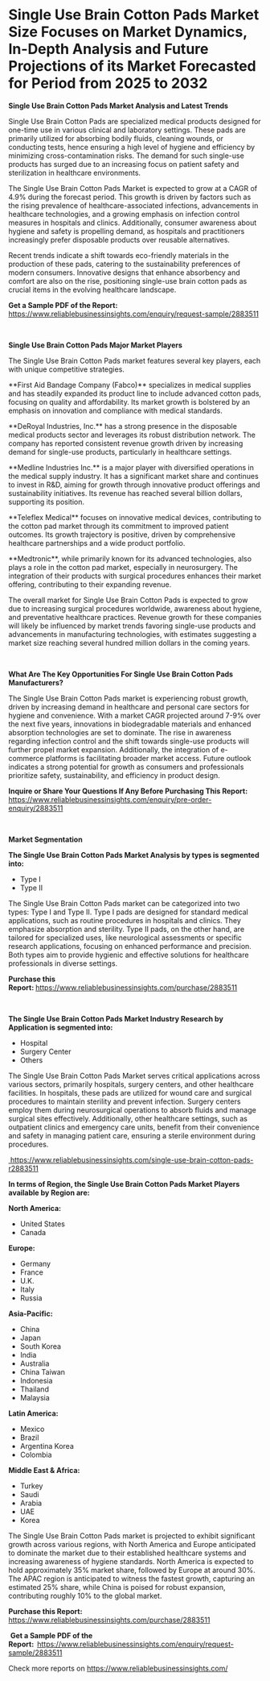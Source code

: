 <p><h1>Single Use Brain Cotton Pads Market Size Focuses on Market Dynamics, In-Depth Analysis and Future Projections of its Market Forecasted for Period from 2025 to 2032</h1></p><p><strong>Single Use Brain Cotton Pads Market Analysis and Latest Trends</strong></p>
<p><p>Single Use Brain Cotton Pads are specialized medical products designed for one-time use in various clinical and laboratory settings. These pads are primarily utilized for absorbing bodily fluids, cleaning wounds, or conducting tests, hence ensuring a high level of hygiene and efficiency by minimizing cross-contamination risks. The demand for such single-use products has surged due to an increasing focus on patient safety and sterilization in healthcare environments.</p><p>The Single Use Brain Cotton Pads Market is expected to grow at a CAGR of 4.9% during the forecast period. This growth is driven by factors such as the rising prevalence of healthcare-associated infections, advancements in healthcare technologies, and a growing emphasis on infection control measures in hospitals and clinics. Additionally, consumer awareness about hygiene and safety is propelling demand, as hospitals and practitioners increasingly prefer disposable products over reusable alternatives. </p><p>Recent trends indicate a shift towards eco-friendly materials in the production of these pads, catering to the sustainability preferences of modern consumers. Innovative designs that enhance absorbency and comfort are also on the rise, positioning single-use brain cotton pads as crucial items in the evolving healthcare landscape.</p></p>
<p><strong>Get a Sample PDF of the Report:&nbsp;</strong> <a href="https://www.reliablebusinessinsights.com/enquiry/request-sample/2883511?utm_campaign=2789&utm_medium=2&utm_source=Github&utm_content=ia&utm_term=13032025&utm_id=single-use-brain-cotton-pads">https://www.reliablebusinessinsights.com/enquiry/request-sample/2883511</a></p>
<p>&nbsp;</p>
<p><strong>Single Use Brain Cotton Pads Major Market Players</strong></p>
<p><p>The Single Use Brain Cotton Pads market features several key players, each with unique competitive strategies. </p><p>**First Aid Bandage Company (Fabco)** specializes in medical supplies and has steadily expanded its product line to include advanced cotton pads, focusing on quality and affordability. Its market growth is bolstered by an emphasis on innovation and compliance with medical standards.</p><p>**DeRoyal Industries, Inc.** has a strong presence in the disposable medical products sector and leverages its robust distribution network. The company has reported consistent revenue growth driven by increasing demand for single-use products, particularly in healthcare settings.</p><p>**Medline Industries Inc.** is a major player with diversified operations in the medical supply industry. It has a significant market share and continues to invest in R&D, aiming for growth through innovative product offerings and sustainability initiatives. Its revenue has reached several billion dollars, supporting its position.</p><p>**Teleflex Medical** focuses on innovative medical devices, contributing to the cotton pad market through its commitment to improved patient outcomes. Its growth trajectory is positive, driven by comprehensive healthcare partnerships and a wide product portfolio.</p><p>**Medtronic**, while primarily known for its advanced technologies, also plays a role in the cotton pad market, especially in neurosurgery. The integration of their products with surgical procedures enhances their market offering, contributing to their expanding revenue.</p><p>The overall market for Single Use Brain Cotton Pads is expected to grow due to increasing surgical procedures worldwide, awareness about hygiene, and preventative healthcare practices. Revenue growth for these companies will likely be influenced by market trends favoring single-use products and advancements in manufacturing technologies, with estimates suggesting a market size reaching several hundred million dollars in the coming years.</p></p>
<p>&nbsp;</p>
<p><strong>What Are The Key Opportunities For Single Use Brain Cotton Pads Manufacturers?</strong></p>
<p><p>The Single Use Brain Cotton Pads market is experiencing robust growth, driven by increasing demand in healthcare and personal care sectors for hygiene and convenience. With a market CAGR projected around 7-9% over the next five years, innovations in biodegradable materials and enhanced absorption technologies are set to dominate. The rise in awareness regarding infection control and the shift towards single-use products will further propel market expansion. Additionally, the integration of e-commerce platforms is facilitating broader market access. Future outlook indicates a strong potential for growth as consumers and professionals prioritize safety, sustainability, and efficiency in product design.</p></p>
<p><strong>Inquire or Share Your Questions If Any Before Purchasing This Report:</strong> <a href="https://www.reliablebusinessinsights.com/enquiry/pre-order-enquiry/2883511?utm_campaign=2789&utm_medium=2&utm_source=Github&utm_content=ia&utm_term=13032025&utm_id=single-use-brain-cotton-pads">https://www.reliablebusinessinsights.com/enquiry/pre-order-enquiry/2883511</a></p>
<p>&nbsp;</p>
<p><strong>Market Segmentation</strong></p>
<p><strong>The Single Use Brain Cotton Pads Market Analysis by types is segmented into:</strong></p>
<p><ul><li> Type I</li><li>Type II </li></ul></p>
<p><p>The Single Use Brain Cotton Pads market can be categorized into two types: Type I and Type II. Type I pads are designed for standard medical applications, such as routine procedures in hospitals and clinics. They emphasize absorption and sterility. Type II pads, on the other hand, are tailored for specialized uses, like neurological assessments or specific research applications, focusing on enhanced performance and precision. Both types aim to provide hygienic and effective solutions for healthcare professionals in diverse settings.</p></p>
<p><strong>Purchase this Report:&nbsp;</strong><a href="https://www.reliablebusinessinsights.com/purchase/2883511?utm_campaign=2789&utm_medium=2&utm_source=Github&utm_content=ia&utm_term=13032025&utm_id=single-use-brain-cotton-pads">https://www.reliablebusinessinsights.com/purchase/2883511</a></p>
<p>&nbsp;</p>
<p><strong>The Single Use Brain Cotton Pads Market Industry Research by Application is segmented into:</strong></p>
<p><ul><li> Hospital</li><li>Surgery Center</li><li>Others </li></ul></p>
<p><p>The Single Use Brain Cotton Pads Market serves critical applications across various sectors, primarily hospitals, surgery centers, and other healthcare facilities. In hospitals, these pads are utilized for wound care and surgical procedures to maintain sterility and prevent infection. Surgery centers employ them during neurosurgical operations to absorb fluids and manage surgical sites effectively. Additionally, other healthcare settings, such as outpatient clinics and emergency care units, benefit from their convenience and safety in managing patient care, ensuring a sterile environment during procedures.</p></p>
<p><a href="https://www.reliablebusinessinsights.com/single-use-brain-cotton-pads-r2883511?utm_campaign=2789&utm_medium=2&utm_source=Github&utm_content=ia&utm_term=13032025&utm_id=single-use-brain-cotton-pads">&nbsp;https://www.reliablebusinessinsights.com/single-use-brain-cotton-pads-r2883511</a></p>
<p><strong>In terms of Region, the Single Use Brain Cotton Pads Market Players available by Region are:</strong></p>
<p>
    <p> <strong> North America: </strong>
        <ul>
            <li>United States</li>
            <li>Canada</li>
        </ul>
        </p> 
    <p> <strong> Europe: </strong>
        <ul>
            <li>Germany</li>
            <li>France</li>
            <li>U.K.</li>
            <li>Italy</li>
            <li>Russia</li>
        </ul>
        </p> 
    <p> <strong> Asia-Pacific: </strong>
        <ul>
            <li>China</li>
            <li>Japan</li>
            <li>South Korea</li>
            <li>India</li>
            <li>Australia</li>
            <li>China Taiwan</li>
            <li>Indonesia</li>
            <li>Thailand</li>
            <li>Malaysia</li>
        </ul>
        </p> 
    <p> <strong> Latin America: </strong>
        <ul>
            <li>Mexico</li>
            <li>Brazil</li>
            <li>Argentina Korea</li>
            <li>Colombia</li>
        </ul>
        </p> 
    <p> <strong> Middle East & Africa: </strong>
        <ul>
            <li>Turkey</li>
            <li>Saudi</li>
            <li>Arabia</li>
            <li>UAE</li>
            <li>Korea</li>
        </ul>
    </p>
    </p>
<p><p>The Single Use Brain Cotton Pads market is projected to exhibit significant growth across various regions, with North America and Europe anticipated to dominate the market due to their established healthcare systems and increasing awareness of hygiene standards. North America is expected to hold approximately 35% market share, followed by Europe at around 30%. The APAC region is anticipated to witness the fastest growth, capturing an estimated 25% share, while China is poised for robust expansion, contributing roughly 10% to the global market.</p></p>
<p><strong>Purchase this Report: </strong><a href="https://www.reliablebusinessinsights.com/purchase/2883511?utm_campaign=2789&utm_medium=2&utm_source=Github&utm_content=ia&utm_term=13032025&utm_id=single-use-brain-cotton-pads">https://www.reliablebusinessinsights.com/purchase/2883511</a></p>
<p>&nbsp;<strong>Get a Sample PDF of the Report:&nbsp;&nbsp;</strong><a href="https://www.reliablebusinessinsights.com/enquiry/request-sample/2883511?utm_campaign=2789&utm_medium=2&utm_source=Github&utm_content=ia&utm_term=13032025&utm_id=single-use-brain-cotton-pads">https://www.reliablebusinessinsights.com/enquiry/request-sample/2883511</a></p>
<p><strong></strong></p>
<p>Check more reports on <a href="https://www.reliablebusinessinsights.com/?utm_campaign=2789&utm_medium=2&utm_source=Github&utm_content=ia&utm_term=13032025&utm_id=single-use-brain-cotton-pads">https://www.reliablebusinessinsights.com/</a></p>